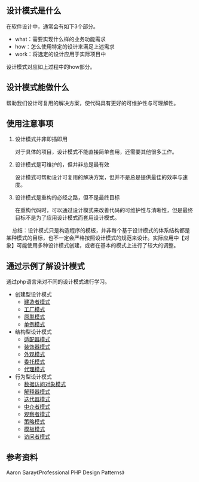 ## 设计模式是什么
在软件设计中，通常会有如下3个部分。
* what：需要实现什么样的业务功能需求
* how：怎么使用特定的设计来满足上述需求
* work：将选定的设计应用于实际项目中

设计模式对应如上过程中的how部分。
## 设计模式能做什么
帮助我们设计可复用的解决方案，使代码具有更好的可维护性与可理解性。

## 使用注意事项
1. 设计模式并非即插即用
    
    对于具体的项目，设计模式不能直接简单套用，还需要其他很多工作。
2. 设计模式是可维护的，但并非总是最有效
    
    设计模式可帮助设计可复用的解决方案，但并不是总是提供最佳的效率与速度。
3. 设计模式是重构的必经之路，但不是最终目标

    在重构代码时，可以通过设计模式来改善代码的可维护性与清晰性，但是最终目标不是为了应用设计模式而套用设计模式。

&nbsp;&nbsp;&nbsp;&nbsp;总结：设计模式只是构造程序的模板，并非每个基于设计模式的体系结构都是某种模式的目标，也不一定会严格按照设计模式的规范来设计。实际应用中【对象】可能使用多种设计模式创建，或者在基本的模式上进行了较大的调整。

## 通过示例了解设计模式
通过php语言来对不同的设计模式进行学习。


* 创建型设计模式
    * [建造者模式](https://github.com/beautymyth/skilltree/blob/master/design%20pattern/builder_creational_pattern.md)
    * [工厂模式](https://github.com/beautymyth/skilltree/blob/master/design%20pattern/factory_creational_pattern.md)
    * [原型模式](https://github.com/beautymyth/skilltree/blob/master/design%20pattern/prototype_creational_pattern.md)
    * [单例模式]()
* 结构型设计模式
    * [适配器模式](https://github.com/beautymyth/skilltree/blob/master/design%20pattern/adapter_structural_pattern.md)
    * [装饰器模式](https://github.com/beautymyth/skilltree/blob/master/design%20pattern/decorator_structural_pattern.md)
    * [外观模式](https://github.com/beautymyth/skilltree/blob/master/design%20pattern/factory_creational_pattern.md)
    * [委托模式](https://github.com/beautymyth/skilltree/blob/master/design%20pattern/delegate_structural_pattern.md)
    * [代理模式](https://github.com/beautymyth/skilltree/blob/master/design%20pattern/proxy_structural_pattern.md)
* 行为型设计模式
    * [数据访问对象模式](https://github.com/beautymyth/skilltree/blob/master/design%20pattern/dao_behavioral_pattern.md)
    * [解释器模式](https://github.com/beautymyth/skilltree/blob/master/design%20pattern/interpreter_behavioral_pattern.md)
    * [迭代器模式](https://github.com/beautymyth/skilltree/blob/master/design%20pattern/iterator_behavioral_pattern.md)
    * [中介者模式](https://github.com/beautymyth/skilltree/blob/master/design%20pattern/mediator_behavioral_pattern.md)
    * [观察者模式](https://github.com/beautymyth/skilltree/blob/master/design%20pattern/observer_behavioral_pattern.md)
    * [策略模式]()
    * [模板模式]()
    * [访问者模式]()

## 参考资料
Aaron Saray《Professional PHP Design Patterns》
